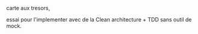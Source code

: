 carte aux tresors,

essai pour l'implementer avec de la Clean architecture + TDD sans outil de mock.